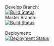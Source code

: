 Develop Branch:<br />
[![Build Status](https://pingdong.visualstudio.com/Common%20Library/_apis/build/status/library/dotnet/pingdong.dotnet.http.testing?branchName=develop)](https://pingdong.visualstudio.com/Common%20Library/_build/latest?definitionId=30&branchName=develop)<br />
Master Branch:<br />
[![Build Status](https://pingdong.visualstudio.com/Common%20Library/_apis/build/status/library/dotnet/pingdong.dotnet.http.testing?branchName=master)](https://pingdong.visualstudio.com/Common%20Library/_build/latest?definitionId=30&branchName=master)<br />
<br />
Deployment:<br />
[![Deployment Status](https://pingdong.vsrm.visualstudio.com/_apis/public/Release/badge/b57e1bf9-2061-450c-b27e-4c0fc8307b1a/6/6)](https://pingdong.visualstudio.com/Common%20Library/_release?view=mine&definitionId=20)
